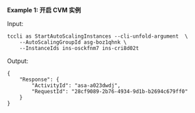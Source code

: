 **Example 1: 开启 CVM 实例**



Input: 

```
tccli as StartAutoScalingInstances --cli-unfold-argument  \
    --AutoScalingGroupId asg-boz1qhnk \
    --InstanceIds ins-osckfnm7 ins-cri8d02t
```

Output: 
```
{
    "Response": {
        "ActivityId": "asa-a023dwdj",
        "RequestId": "28cf9089-2b76-4934-9d1b-b2694c679ff0"
    }
}
```

